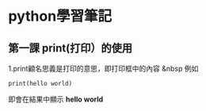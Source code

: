# python學習筆記
## 第一課 print(打印）的使用
1.print顧名思義是打印的意思，即打印框中的內容
&nbsp
  例如
```
print(hello world)
```

  即會在結果中顯示 **hello world**

